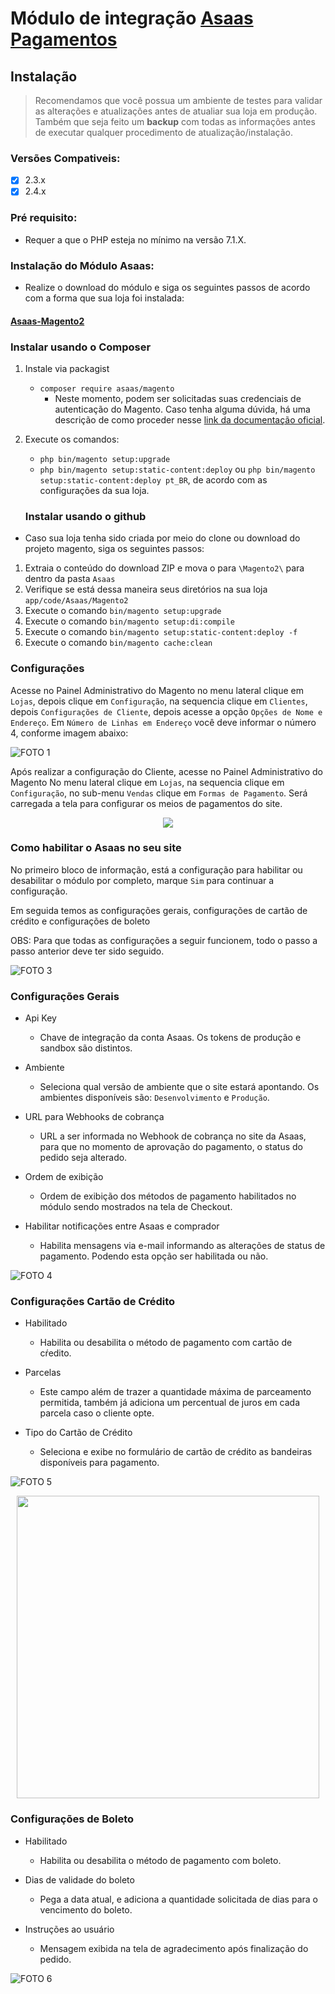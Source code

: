 # Módulo de integração [Asaas Pagamentos](https://www.asaas.com/) 

## Instalação

> Recomendamos que você possua um ambiente de testes para validar as alterações e atualizações antes de atualiar sua loja em produção. Também que seja feito um **backup** com todas as informações antes de executar qualquer procedimento de atualização/instalação.

### Versões Compativeis:

- [x] 2.3.x
- [x] 2.4.x
 
### Pré requisito:

- Requer a que o PHP esteja no mínimo na versão 7.1.X.

### Instalação do Módulo Asaas:

- Realize o download do módulo e siga os seguintes passos de acordo com a forma que sua loja foi instalada:

#### [Asaas-Magento2 ](https://github.com/tezusecommerce/asaas-magento.git)

### Instalar usando o Composer

1. Instale via packagist 
   - ```composer require asaas/magento```
       - Neste momento, podem ser solicitadas suas credenciais de autenticação do Magento. Caso tenha alguma dúvida, há uma descrição de como proceder nesse [link da documentação oficial](http://devdocs.magento.com/guides/v2.0/install-gde/prereq/connect-auth.html).
2. Execute os comandos:
   - ```php bin/magento setup:upgrade```
   - ```php bin/magento setup:static-content:deploy``` ou ```php bin/magento setup:static-content:deploy pt_BR```, de acordo com as configurações da sua loja.

   ### Instalar usando o github

- Caso sua loja tenha sido criada por meio do clone ou download do projeto magento, siga os seguintes passos:

1. Extraia o conteúdo do download ZIP e mova o para ```\Magento2\``` para dentro da pasta ```Asaas```
2. Verifique se está dessa maneira seus diretórios na sua loja ```app/code/Asaas/Magento2```
3. Execute o comando ```bin/magento setup:upgrade```
4. Execute o comando ```bin/magento setup:di:compile```
5. Execute o comando ```bin/magento setup:static-content:deploy -f```
6. Execute o comando ```bin/magento cache:clean```


### Configurações

Acesse no Painel Administrativo do Magento no menu lateral clique em `Lojas`, depois clique em `Configuração`, na sequencia clique em `Clientes`, depois `Configurações de Cliente`, depois acesse a opção `Opções de Nome e Endereço`. Em `Número de Linhas em Endereço` você deve informar o número 4, conforme imagem abaixo:

![FOTO 1](.github/img/01.png)

Após realizar a configuração do Cliente, acesse no Painel Administrativo do Magento No menu lateral clique em `Lojas`, na sequencia clique em `Configuração`, no sub-menu `Vendas` clique em `Formas de Pagamento`. Será carregada a tela para configurar os meios de pagamentos do site. 

<p align="center">
  <img src=".github/img/02.png" />
</p>

### Como habilitar o Asaas no seu site

No primeiro bloco de informação, está a configuração para habilitar ou desabilitar o módulo por completo, marque `Sim` para continuar a configuração. 

Em seguida temos as configurações gerais, configurações de cartão de crédito e configurações de boleto

OBS: Para que todas as configurações a seguir funcionem, todo o passo a passo anterior deve ter sido seguido.
	
![FOTO 3](.github/img/03.png)


### Configurações Gerais

- Api Key
	- Chave de integração da conta Asaas. Os tokens de produção e sandbox são distintos.

- Ambiente
	- Seleciona qual versão de ambiente que o site estará apontando. Os ambientes disponíveis são: ```Desenvolvimento``` e ```Produção```.
	

- URL para Webhooks de cobrança
	- URL a ser informada no Webhook de cobrança no site da Asaas, para que no momento de aprovação do pagamento, o status do pedido seja alterado. 
	
- Ordem de exibição
    - Ordem de exibição dos métodos de pagamento habilitados no módulo sendo mostrados na tela de Checkout.
	
- Habilitar notificações entre Asaas e comprador
    - Habilita mensagens via e-mail informando as alterações de status de pagamento. Podendo esta opção ser habilitada ou não.

![FOTO 4](.github/img/04.png)

### Configurações Cartão de Crédito

- Habilitado
	- Habilita ou desabilita o método de pagamento com cartão de cŕedito.

- Parcelas
    -   Este campo além de trazer a quantidade máxima de parceamento permitida, também já adiciona um percentual de juros em cada parcela caso o cliente opte.

- Tipo do Cartão de Crédito
	- Seleciona e exibe no formulário de cartão de crédito as bandeiras disponíveis para pagamento.

![FOTO 5](.github/img/05.png)

<p align="center">
  <img src=".github/img/07.png"  height='484'/>
</p>


### Configurações de Boleto

- Habilitado
	- Habilita ou desabilita o método de pagamento com boleto.

- Dias de validade do boleto
    -   Pega a data atual, e adiciona a quantidade solicitada de dias para o vencimento do boleto.

- Instruções ao usuário
	- Mensagem exibida na tela de agradecimento após finalização do pedido.

![FOTO 6](.github/img/06.png)
